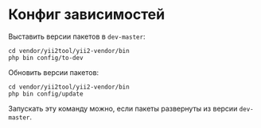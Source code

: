 Конфиг зависимостей
===

Выставить версии пакетов в `dev-master`:

```
cd vendor/yii2tool/yii2-vendor/bin
php bin config/to-dev
```

Обновить версии пакетов:

```
cd vendor/yii2tool/yii2-vendor/bin
php bin config/update
```

Запускать эту команду можно, если пакеты развернуты из версии `dev-master`.
